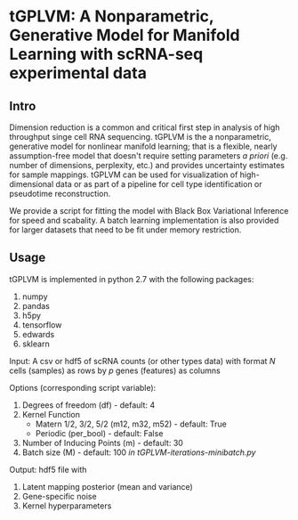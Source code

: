 # tGPLVM: A Nonparametric, Generative Model for Manifold Learning with scRNA-seq experimental data
## Intro

Dimension reduction is a common and critical first step in analysis of high throughput singe cell RNA sequencing. tGPLVM is the a nonparametric, generative model for nonlinear manifold learning; that is a flexible, nearly assumption-free model that doesn't require setting parameters *a priori* (e.g. number of dimensions, perplexity, etc.) and provides uncertainty estimates for sample mappings. tGPLVM can be used for visualization of high-dimensional data or as part of a pipeline for cell type identification or pseudotime reconstruction. 

We provide a script for fitting the model with Black Box Variational Inference for speed and scabality. A batch learning implementation is also provided for larger datasets that need to be fit under memory restriction.

## Usage
tGPLVM is implemented in python 2.7 with the following packages:
1. numpy
2. pandas
3. h5py
4. tensorflow
5. edwards
6. sklearn

Input: A csv or hdf5 of scRNA counts (or other types data) with format *N* cells (samples) as rows by *p* genes (features) as columns

Options (corresponding script variable):
1. Degrees of freedom (df) - default: 4
2. Kernel Function
    + Matern 1/2, 3/2, 5/2 (m12, m32, m52) - default: True
    + Periodic (per_bool) - default: False
3. Number of Inducing Points (m) - default: 30
4. Batch size (M) - default: 100 *in tGPLVM-iterations-minibatch.py*

Output: hdf5 file with
1. Latent mapping posterior (mean and variance)
2. Gene-specific noise
3. Kernel hyperparameters

